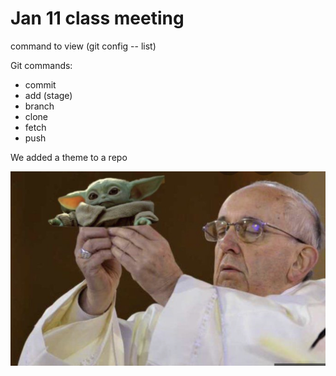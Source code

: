 # Jan 11 class meeting

command to view (git config -- list)

Git commands:

* commit
* add (stage)
* branch
* clone
* fetch
* push

We added a theme to a repo

![Pope with grogu](images/70FE8B2E-9DD5-41C2-B30C-ED6B60DEFA49_1_201_a.jpeg)
